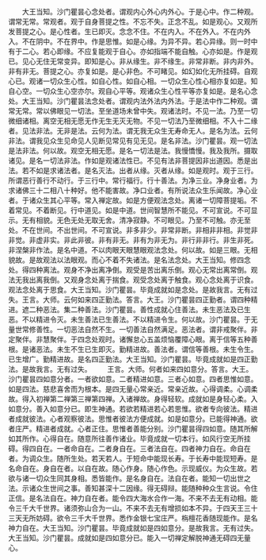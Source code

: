 <!-- { "loadSidebar": true } -->
　　大王当知。沙门瞿昙心念处者。谓观内心外心内外心。于是心中。作二种观。谓常无常。常观者。观于自身菩提之性。不忘不失。正念不乱。如是观心。又观所发菩提之心。是心性者。生已即灭。念念不住。不在内入。不在外入。不在内外入。不在阴中。不在界中。作是思惟。如是心缘。为异不异。若心异缘。则一时中有于二心。若心即缘。不应复能观于自心。亦如指端不能自触。心亦如是。作是观已。见心无住无常变异。即知是心。非从缘生。非不缘生。非常非断。非内非外。非有非无。菩提之心。亦复如是。是心非色。不可睹见。如幻如化无所挂碍。自观心已。观诸一切众生心性。如自心性。如自心相。一切众生心性心相亦复如是。知自心空。一切众生心空亦尔。观自心平等。观诸众生心性平等亦复如是。是名心念处。大王当知。沙门瞿昙法念处者。谓观内法外法内外法。于是法中作二种观。谓常无常。常以佛眼见一切法。至坐道场未曾中失。观诸法时。不见一法。乃至一切微细诸相。离空无相无愿无作无生无灭无物。不见一切法乃至微细相。不入十二缘者。见法非法。无非是法。云何为法。谓无我无众生无寿命无人。是名为法。云何非法。谓我见众生见命见人见断见常见有见无见。是名非法。沙门瞿昙。观一切法是法非法。何以故。观空无相无愿。是名一切法是法。我慢憍慢。我及我所。摄取诸见。是名一切法非法。作如是观诸法性已。不见有法非菩提因非出道因。悉是出法。若不如是求诸法者。是名灭法。出者从缘。灭者从缘。如是观时。观于三行。所谓恶行善行不动行。于三行中。常行福行。行十善法。为净三业。净身业者。为求诸佛三十二相八十种好。他不能害故。净口业者。有所说法众生乐闻故。净心业者。于诸众生其心平等。常入禅定故。如是方便观法念处。离诸一切障菩提垢。不着常见。不着断见。行中道见。如是中道。世间智慧所不能见。不可宣说。不可显示。无有相貌。无色无处无取无舍。清净寂静。不可眼见。乃至不可触。亦无至处。不在世间。不出世间。不可宣说。非多非少。非常非断。非相非非相。非觉非非觉。非虚非实。非此非彼。非有非无。非有为非无为。非行非非行。非生非死。非涅槃非作法。是名中道。不以肉眼天眼慧眼观法念处。何以故。如是三眼。无相貌故。是故观法以法眼观。而心不着不失诸法。是名法念处。大王当知。修四念处。得四种离法。观身不净出离净倒。观受是苦出离乐倒。观心无常出离常倒。观法无我出离我倒。又观身念处离于揣食。观受念处离于触食。观心念处离于识食。观法念处离于思食。大王当知。沙门瞿昙。毕竟成就如是念处。是故我言。无有过失。王言。大师。云何如来四正勤法。答言。大王。沙门瞿昙四正勤者。谓四种精进。遮二种恶法。集二种善法。沙门瞿昙。善性成就心住善法。未生恶法及已生恶。不以精进令灭。未生善法已生善法。不以精进令生。何以故。沙门瞿昙。于无量世常修善性。一切恶法自然不生。一切善法自然满足。恶法者。谓非戒聚伴。非定聚伴。非慧聚伴。于四念处观时。诸懈怠心五盖烦恼覆障心眼。离于信等五种善根。是诸恶法。未生不生已生即灭。勤精进故。善法者。谓信等善根。未生令生。已生增广。勤精进故。是名四正勤法。大王当知。沙门瞿昙。毕竟成就如是四正勤法。是故我言。无有过失。
　　王言。大师。何者如来四如意分。答言。大王。沙门瞿昙四如意分者。一者欲如意。二者精进如意。三者心如意。四者思惟如意。如是四法。慈悲喜舍而为根本。是四无量心常亲近。常亲近故。心得调柔。心调柔故。得入初禅第二禅第三禅第四禅。入诸禅故。身得轻软。成就如是身轻心柔。入如意分。善入如意分已。即生神通。若欲若精进若心若思惟。欲者专向彼法。精进者成就彼法。心者观察彼法。思惟者彼法方便成就。如是如意分。已能得神通。欲者庄严。精进者成就。心者正住。思惟者善能分别。沙门瞿昙得四如意。随其所解如其所作。心得自在。随意所往善作诸业。毕竟成就一切本行。如风行空无所挂碍。得四自在。一者命自在。二者身自在。三者法自在。四者神力自在。命自在者。为调众生。随所生处。若天若人。于短命中能现长寿。于长寿中能现短寿。是名命自在。身自在者。以自在故。随心作身。随心作色。示现威仪。为众生故。若欲与诸一切众生同其身相。悉皆能作。是名身自在。法自在者。能知一切出世之法。示诸众生世间之事。善知甚深十二因缘。得无碍辩。能随种种众生言说。令住正信。是名法自在。神力自在者。能令四大海水合作一海。不来不去无有动相。能令三千大千世界。诸须弥山合为一山。不来不去无有增损如本不异。于四天王三十三天无所妨碍。欲令三千大千世界。悉作金银七宝庄严。栴檀花香随现能作。是名神力自在。大王当知。沙门瞿昙。毕竟成就如是四如意分。是故我言。无有过失。大王当知。沙门瞿昙。成就如是四如意分已。能入一切禅定解脱神通无碍四无量心。
